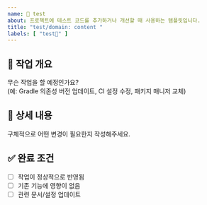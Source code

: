 ```yaml
---
name: 🧪 test
about: 프로젝트에 테스트 코드를 추가하거나 개선할 때 사용하는 템플릿입니다.
title: "test/domain: content "
labels: [ "test🧪" ]
---
```


## 🧪 작업 개요

무슨 작업을 할 예정인가요?  
(예: Gradle 의존성 버전 업데이트, CI 설정 수정, 패키지 매니저 교체)

## 📝 상세 내용

구체적으로 어떤 변경이 필요한지 작성해주세요.

## ✅ 완료 조건

- [ ] 작업이 정상적으로 반영됨
- [ ] 기존 기능에 영향이 없음
- [ ] 관련 문서/설정 업데이트
